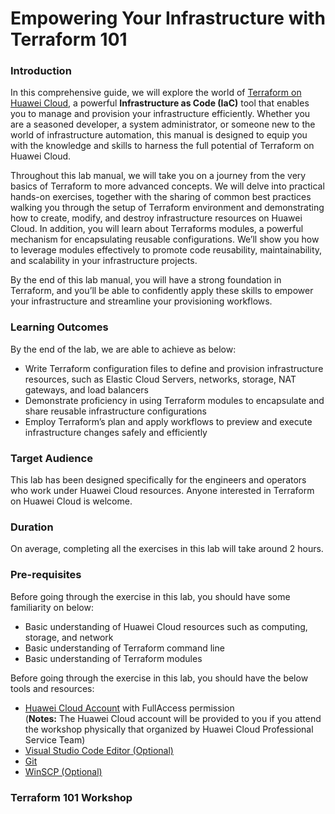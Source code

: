# Empowering Your Infrastructure with Terraform 101

### Introduction

In this comprehensive guide, we will explore the world of [Terraform on Huawei Cloud](https://registry.terraform.io/providers/huaweicloud/huaweicloud/latest/docs), a powerful **Infrastructure as Code (IaC)** tool that enables you to manage and provision your infrastructure efficiently. Whether you are a seasoned developer, a system administrator, or someone new to the world of infrastructure automation, this manual is designed to equip you with the knowledge and skills to harness the full potential of Terraform on Huawei Cloud. 

Throughout this lab manual, we will take you on a journey from the very basics of Terraform to more advanced concepts. We will delve into practical hands-on exercises, together with the sharing of common best practices walking you through the setup of Terraform environment and demonstrating how to create, modify, and destroy infrastructure resources on Huawei Cloud. In addition, you will learn about Terraforms modules, a powerful mechanism for encapsulating reusable configurations. We’ll show you how to leverage modules effectively to promote code reusability, maintainability, and scalability in your infrastructure projects.

By the end of this lab manual, you will have a strong foundation in Terraform, and you’ll be able to confidently apply these skills to empower your infrastructure and streamline your provisioning workflows.

### Learning Outcomes

By the end of the lab, we are able to achieve as below:

* Write Terraform configuration files to define and provision infrastructure resources, such as Elastic Cloud Servers, networks, storage, NAT gateways, and load balancers
* Demonstrate proficiency in using Terraform modules to encapsulate and share reusable infrastructure configurations
* Employ Terraform’s plan and apply workflows to preview and execute infrastructure changes safely and efficiently

### Target Audience

This lab has been designed specifically for the engineers and operators who work under Huawei Cloud resources. Anyone interested in Terraform on Huawei Cloud is welcome.

### Duration

On average, completing all the exercises in this lab will take around 2 hours.

### Pre-requisites

Before going through the exercise in this lab, you should have some familiarity on below:

* Basic understanding of Huawei Cloud resources such as computing, storage, and network
* Basic understanding of Terraform command line
* Basic understanding of Terraform modules

Before going through the exercise in this lab, you should have the below tools and resources:

* [Huawei Cloud Account](https://auth.huaweicloud.com/authui/login.html?service=https://console-intl.huaweicloud.com/console/#/login) with FullAccess permission <br> (**Notes:** The Huawei Cloud account will be provided to you if you attend the workshop physically that organized by Huawei Cloud Professional Service Team)
* [Visual Studio Code Editor (Optional)](https://code.visualstudio.com/download)
* [Git](https://git-scm.com/downloads)
* [WinSCP (Optional)](https://winscp.net/eng/download.php)

### Terraform 101 Workshop